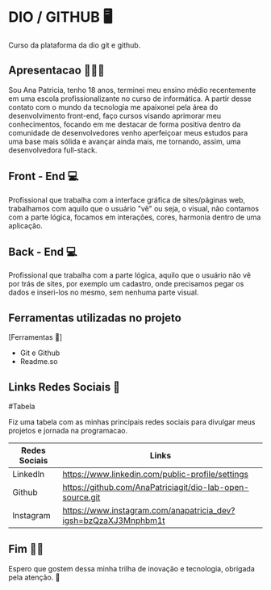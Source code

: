 
# DIO / GITHUB 🖥️

Curso da plataforma da dio git e github.

## Apresentacao 👩🏻‍💻

Sou Ana Patricia, tenho 18 anos, terminei meu ensino médio recentemente em uma escola profissionalizante no curso de informática. A partir desse contato com o mundo da tecnologia me apaixonei pela área do desenvolvimento front-end, faço cursos visando aprimorar meu conhecimentos, focando em me destacar de forma positiva dentro da comunidade de desenvolvedores venho aperfeiçoar meus estudos para uma base mais sólida e avançar ainda mais, me tornando, assim, uma desenvolvedora full-stack.

## Front - End 💻

Profissional que trabalha com a interface gráfica de sites/páginas web, trabalhamos com aquilo que o usuário "vê" ou seja, o visual, não contamos com a parte lógica, focamos em interações, cores, harmonia dentro de uma aplicação.

## Back - End  💻

Profissional que trabalha com a parte lógica, aquilo que o usuário não vê por trás de sites, por exemplo um cadastro, onde precisamos pegar os dados e inseri-los no mesmo, sem nenhuma parte visual.



## Ferramentas utilizadas no projeto

  [Ferramentas 🧰]
- Git e Github
- Readme.so

## Links Redes Sociais 📱

#Tabela

Fiz uma tabela com as minhas principais redes sociais para divulgar meus projetos e jornada na programacao.

| Redes Sociais | Links |
|-------|---------|
Linkedln | https://www.linkedin.com/public-profile/settings
Github | https://github.com/AnaPatriciagit/dio-lab-open-source.git
Instagram | https://www.instagram.com/anapatricia_dev?igsh=bzQzaXJ3Mnphbm1t


## Fim ✍🏻

Espero que gostem dessa minha trilha de inovação e tecnologia, obrigada pela atenção. 💓








